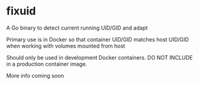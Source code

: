 # fixuid

A Go binary to detect current running UID/GID and adapt

Primary use is in Docker so that container UID/GID matches host UID/GID when working with volumes mounted from host

Should only be used in development Docker containers.  DO NOT INCLUDE in a production container image.

More info coming soon
